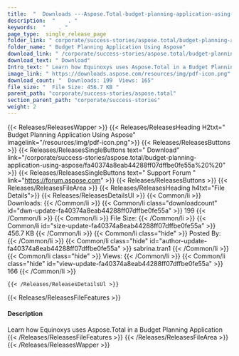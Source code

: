 ```yaml
---
title:  "  Downloads ---Aspose.Total-budget-planning-application-using-aspose . " 
description:  "    . " 
keywords:  "    . " 
page_type:  single_release_page
folder_link: " corporate/success-stories/aspose.total/budget-planning-application-using-aspose/"
folder_name: " Budget Planning Application Using Aspose"
download_link: " /corporate/success-stories/aspose.total/budget-planning-application-using-aspose/fa40374a8eab44288ff07dffbe0fe55a"
download_text: " Download"
Intro_text: " Learn how Equinoxys uses Aspose.Total in a Budget Planning Application"
image_link: " https://downloads.aspose.com/resources/img/pdf-icon.png"
download_count: "  Downloads: 199  Views: 165"
file_size: "  File Size: 456.7 KB "
parent_path: "corporate/success-stories/aspose.total"
section_parent_path: "corporate/success-stories"
weight: 2 
---
```


{{< Releases/ReleasesWapper >}}
  {{< Releases/ReleasesHeading H2txt=" Budget Planning Application Using Aspose" imagelink="/resources/img/pdf-icon.png">}}
  {{< Releases/ReleasesButtons >}}
    {{< Releases/ReleasesSingleButtons text=" Download" link="/corporate/success-stories/aspose.total/budget-planning-application-using-aspose/fa40374a8eab44288ff07dffbe0fe55a%20%20" >}}
    {{< Releases/ReleasesSingleButtons text=" Support Forum " link="https://forum.aspose.com" >}}
  {{< Releases/ReleasesButtons >}}
  {{< Releases/ReleasesFileArea >}}
    {{< Releases/ReleasesHeading h4txt="File Details">}}
    {{< Releases/ReleasesDetailsUl >}}
            {{< Common/li  >}} Downloads: {{< /Common/li >}} 
      {{< Common/li class="downloadcount" id="dwn-update-fa40374a8eab44288ff07dffbe0fe55a" >}} 199 {{< /Common/li >}} 
      {{< Common/li  >}} File Size: {{< /Common/li >}} 
      {{< Common/li id="size-update-fa40374a8eab44288ff07dffbe0fe55a" >}} 456.7 KB {{< /Common/li >}} 
      {{< Common/li  class="hide" >}} Posted By: {{< /Common/li >}} 
      {{< Common/li class="hide" id="author-update-fa40374a8eab44288ff07dffbe0fe55a" >}} sabrina.tran1 {{< /Common/li >}} 
      {{< Common/li class="hide"  >}} Views: {{< /Common/li >}} 
      {{< Common/li class="hide" id="view-update-fa40374a8eab44288ff07dffbe0fe55a" >}} 166 {{< /Common/li >}} 

    {{< /Releases/ReleasesDetailsUl >}}

  {{< Releases/ReleasesFileFeatures >}}
      <h4>Description</h4><div class="HTMLDescription">Learn how Equinoxys uses Aspose.Total in a Budget Planning Application</div>
  {{< /Releases/ReleasesFileFeatures >}}
 {{< /Releases/ReleasesFileArea >}}
{{< /Releases/ReleasesWapper >}}


